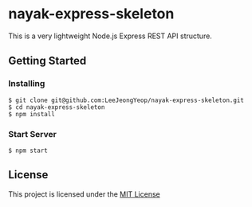 # nayak-express-skeleton

This is a very lightweight Node.js Express REST API structure.

## Getting Started

### Installing

```
$ git clone git@github.com:LeeJeongYeop/nayak-express-skeleton.git
$ cd nayak-express-skeleton
$ npm install
```

### Start Server

```
$ npm start
```

## License

This project is licensed under the [MIT License](https://github.com/LeeJeongYeop/nayak-express-skeleton/blob/master/LICENSE)